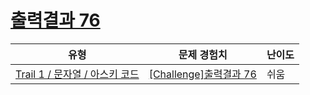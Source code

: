 # [출력결과 76](https://en.codetree.ai/trails/complete/curated-cards/challenge-reading-k201831)

|유형|문제 경험치|난이도|
|---|---|---|
|[Trail 1 / 문자열 / 아스키 코드](https://www.codetree.ai/trail-info/novice-low/)|[[Challenge]출력결과 76](https://www.codetree.ai/trails/complete/curated-cards/challenge-reading-k201831/)|쉬움|

